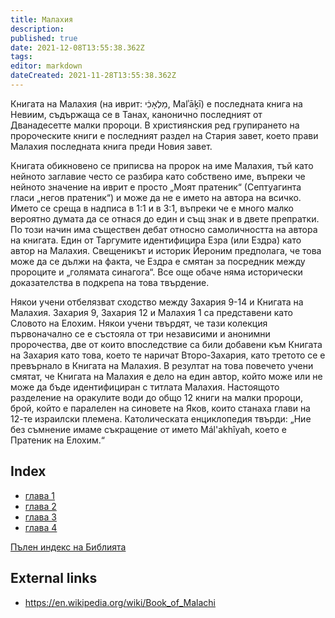 ```yaml
---
title: Малахия
description: 
published: true
date: 2021-12-08T13:55:38.362Z
tags: 
editor: markdown
dateCreated: 2021-11-28T13:55:38.362Z
---
```



Книгата на Малахия (на иврит: מַלְאָכִ֔י, Malʾāḵī) е последната книга на Невиим, съдържаща се в Танах, канонично последният от Дванадесетте малки пророци. В християнския ред групирането на пророческите книги е последният раздел на Стария завет, което прави Малахия последната книга преди Новия завет.

Книгата обикновено се приписва на пророк на име Малахия, тъй като нейното заглавие често се разбира като собствено име, въпреки че нейното значение на иврит е просто „Моят пратеник“ (Септуагинта гласи „негов пратеник“) и може да не е името на автора на всичко. Името се среща в надписа в 1:1 и в 3:1, въпреки че е много малко вероятно думата да се отнася до един и същ знак и в двете препратки. По този начин има съществен дебат относно самоличността на автора на книгата. Един от Таргумите идентифицира Езра (или Ездра) като автор на Малахия. Свещеникът и историк Йероним предполага, че това може да се дължи на факта, че Ездра е смятан за посредник между пророците и „голямата синагога“. Все още обаче няма исторически доказателства в подкрепа на това твърдение.

Някои учени отбелязват сходство между Захария 9-14 и Книгата на Малахия. Захария 9, Захария 12 и Малахия 1 са представени като Словото на Елохим. Някои учени твърдят, че тази колекция първоначално се е състояла от три независими и анонимни пророчества, две от които впоследствие са били добавени към Книгата на Захария като това, което те наричат Второ-Захария, като третото се е превърнало в Книгата на Малахия. В резултат на това повечето учени смятат, че Книгата на Малахия е дело на един автор, който може или не може да бъде идентифициран с титлата Малахия. Настоящото разделение на оракулите води до общо 12 книги на малки пророци, брой, който е паралелен на синовете на Яков, които станаха глави на 12-те израилски племена. Католическата енциклопедия твърди: „Ние без съмнение имаме съкращение от името Mál'akhîyah, което е Пратеник на Елохим.“

## Index

- [глава 1](/bg/Bible/Malachi/1)
- [глава 2](/bg/Bible/Malachi/2)
- [глава 3](/bg/Bible/Malachi/3)
- [глава 4](/bg/Bible/Malachi/4)


[Пълен индекс на Библията](/bg/index/bible)


## External links

- https://en.wikipedia.org/wiki/Book_of_Malachi